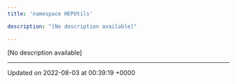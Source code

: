 ```yaml
---
title: 'namespace HEPUtils'

description: "[No description available]"

---
```







[No description available]






-------------------------------

Updated on 2022-08-03 at 00:39:19 +0000